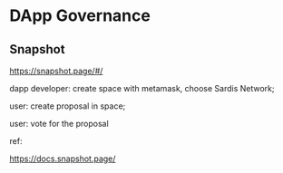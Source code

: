 # DApp Governance

## Snapshot

https://snapshot.page/#/

dapp developer: create space with metamask, choose Sardis Network;

user: create proposal in space; 

user: vote for the proposal


ref:

https://docs.snapshot.page/